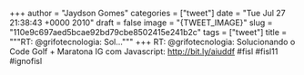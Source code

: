 
+++
author = "Jaydson Gomes"
categories = ["tweet"]
date = "Tue Jul 27 21:38:43 +0000 2010"
draft = false
image = "{TWEET_IMAGE}"
slug = "110e9c697aed5bcae92bd79cbe8502415e241b2c"
tags = ["tweet"]
title = """RT: @grifotecnologia: Sol..."""
+++
RT: @grifotecnologia: Solucionando o Code Golf + Maratona IG com Javascript: http://bit.ly/aiuddf #fisl #fisl11 #ignofisl

